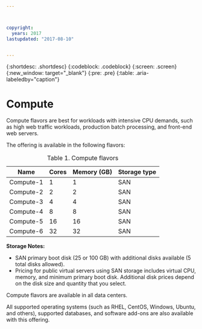```yaml
---



copyright:
  years: 2017
lastupdated: "2017-08-10"


---
```


{:shortdesc: .shortdesc}
{:codeblock: .codeblock}
{:screen: .screen}
{:new_window: target="_blank"}
{:pre: .pre}
{:table: .aria-labeledby="caption"}

# Compute
Compute flavors are best for workloads with intensive CPU demands, such as high web traffic workloads, production batch processing, and front-end web servers.

The offering is available in the following flavors:

<table>
<CAPTION>Table 1. Compute flavors</CAPTION>
<THEAD>
<TR>
<th>Name</th>
<th>Cores</th>
<th>Memory (GB)</th>
<th>Storage type</th>
</TR>
</THEAD>
<TBODY>
<tr>
<td>Compute-1</td>
<td>1</td>
<td>1</td>
<td>SAN</td>
</tr>
<tr>
<td>Compute-2</td>
<td>2</td>
<td>2</td>
<td>SAN</td>
</tr>
<tr>
<td>Compute-3</td>
<td>4</td>
<td>4</td>
<td>SAN</td>
</tr>
<tr>
<td>Compute-4</td>
<td>8</td>
<td>8</td>
<td>SAN</td>
</tr>
<tr>
<td>Compute-5</td>
<td>16</td>
<td>16</td>
<td>SAN</td>
</tr>
<tr>
<td>Compute-6</td>
<td>32</td>
<td>32</td>
<td>SAN</td>
</tr>
</TBODY>
</table>

**Storage Notes:**
* SAN primary boot disk (25 or 100 GB) with additional disks available (5 total disks allowed).
* Pricing for public virtual servers using SAN storage includes virtual CPU, memory, and minimum primary boot disk. Additional disk prices depend on the disk size and quantity that you select.  

Compute flavors are available in all data centers.

All supported operating systems (such as RHEL, CentOS, Windows, Ubuntu, and others), supported  databases, and software add-ons are also available with this offering.  

